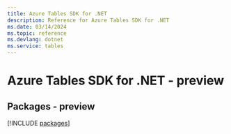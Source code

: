 ```yaml
---
title: Azure Tables SDK for .NET
description: Reference for Azure Tables SDK for .NET
ms.date: 03/14/2024
ms.topic: reference
ms.devlang: dotnet
ms.service: tables
---
```

# Azure Tables SDK for .NET - preview
## Packages - preview
[!INCLUDE [packages](tables-index.md)]